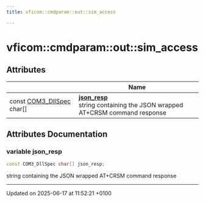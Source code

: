 ```yaml
---
title: vficom::cmdparam::out::sim_access

---
```


# vficom::cmdparam::out::sim_access



## Attributes

|                | Name           |
| -------------- | -------------- |
| const [COM3_DllSpec](libcom3_8h.md#define-com3-dllspec) char[] | **[json_resp](namespacevficom_1_1cmdparam_1_1out_1_1sim__access.md#variable-json-resp)** <br>string containing the JSON wrapped AT+CRSM command response  |



## Attributes Documentation

### variable json_resp

```cpp
const COM3_DllSpec char[] json_resp;
```

string containing the JSON wrapped AT+CRSM command response 




-------------------------------

Updated on 2025-06-17 at 11:52:21 +0100